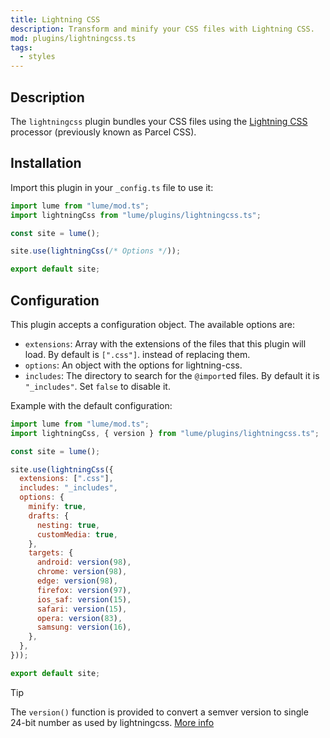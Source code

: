 ```yaml
---
title: Lightning CSS
description: Transform and minify your CSS files with Lightning CSS.
mod: plugins/lightningcss.ts
tags:
  - styles
---
```


## Description

The `lightningcss` plugin bundles your CSS files using the
[Lightning CSS](https://github.com/parcel-bundler/lightningcss) processor
(previously known as Parcel CSS).

## Installation

Import this plugin in your `_config.ts` file to use it:

```js
import lume from "lume/mod.ts";
import lightningCss from "lume/plugins/lightningcss.ts";

const site = lume();

site.use(lightningCss(/* Options */));

export default site;
```

## Configuration

This plugin accepts a configuration object. The available options are:

- `extensions`: Array with the extensions of the files that this plugin will
  load. By default is `[".css"]`. instead of replacing them.
- `options`: An object with the options for lightning-css.
- `includes`: The directory to search for the `@import`ed files. By default it
  is `"_includes"`. Set `false` to disable it.

Example with the default configuration:

```js
import lume from "lume/mod.ts";
import lightningCss, { version } from "lume/plugins/lightningcss.ts";

const site = lume();

site.use(lightningCss({
  extensions: [".css"],
  includes: "_includes",
  options: {
    minify: true,
    drafts: {
      nesting: true,
      customMedia: true,
    },
    targets: {
      android: version(98),
      chrome: version(98),
      edge: version(98),
      firefox: version(97),
      ios_saf: version(15),
      safari: version(15),
      opera: version(83),
      samsung: version(16),
    },
  },
}));

export default site;
```

> [!tip]
>
> The `version()` function is provided to convert a semver version to single
> 24-bit number as used by lightningcss.
> [More info](https://github.com/parcel-bundler/lightningcss#from-node)
